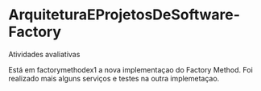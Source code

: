 # ArquiteturaEProjetosDeSoftware-Factory
Atividades avaliativas

Está em factorymethodex1 a nova implementaçao do Factory Method. Foi realizado mais alguns serviços e testes na outra implemetaçao.

